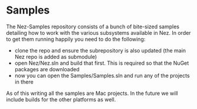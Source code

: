 Samples
==========

The Nez-Samples repository consists of a bunch of bite-sized samples detailing how to work with the various subsystems available in Nez. In order to get them running happily you need to do the following:

- clone the repo and ensure the subrepository is also updated (the main Nez repo is added as submodule)
- open Nez/Nez.sln and build that first. This is required so that the NuGet packages are downloaded
- now you can open the Samples/Samples.sln and run any of the projects in there

As of this writing all the samples are Mac projects. In the future we will include builds for the other platforms as well.